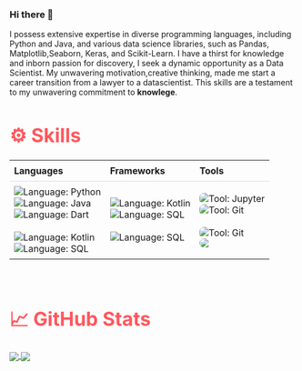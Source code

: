 ### Hi there 👋
I possess extensive expertise in diverse programming languages, including Python and Java, and various data science libraries, such as Pandas, Matplotlib,Seaborn, Keras, and Scikit-Learn. I have a thirst for knowledge and inborn passion for discovery, I seek a dynamic opportunity as a Data Scientist. My unwavering motivation,creative thinking, made me start a career transition from a lawyer to a datascientist. This skills are a testament to my unwavering commitment to **knowlege**. 
<!--
**Joaron4/Joaron4** is a ✨ _special_ ✨ repository because its `README.md` (this file) appears on your GitHub profile.

Here are some ideas to get you started:

- 🔭 I’m currently working on ...
- 🌱 I’m currently learning ...
- 👯 I’m looking to collaborate on ...
- 🤔 I’m looking for help with ...
- 💬 Ask me about ...
- 📫 How to reach me: ...
- 😄 Pronouns: ...
- ⚡ Fun fact: ...
-->
<h1 align=left style="font-size:3.5vw"><span style="color:#ff585d">⚙️ Skills</span></h1>




  <table style="border-collapse: collapse; width: 100%; margin: 0;">
    <tr>
      <th style="padding: 8px; text-align: left; border-bottom: 1px solid #ddd; font-weight: bold;">Languages</th>
      <th style="padding: 8px; text-align: left; border-bottom: 1px solid #ddd; font-weight: bold;">Frameworks</th>
      <th style="padding: 8px; text-align: left; border-bottom: 1px solid #ddd; font-weight: bold;">Tools</th>
    </tr>
    <tr>
      <td style="padding: 8px;">
        <img src="https://img.shields.io/badge/Python-3776AB?style=for-the-badge&logo=python&logoColor=white" alt="Language: Python" style="display: block; margin: 0 auto;">
        <img src="https://img.shields.io/badge/Java-ED8B00?style=for-the-badge&logo=openjdk&logoColor=white" alt="Language: Java" style="display: block; margin: 0 auto;">
        <img src="https://img.shields.io/badge/Dart-0175C2?style=for-the-badge&logo=dart&logoColor=white&color=45B1E8" alt="Language: Dart" style="display: block; margin: 0 auto;">
        <br>
       <img src="https://img.shields.io/badge/Kotlin-AD70A4?&style=for-the-badge&logo=kotlin&logoColor=white" alt="Language: Kotlin" style="display: block; margin: 0 auto;">
        <img src="https://img.shields.io/badge/SQL-005C84?style=for-the-badge&logo=mysql&logoColor=white" alt="Language: SQL" style="display: block; margin: 0 auto;">
      </td>
      <td style="padding: 8px;">
        <img src="https://img.shields.io/badge/Flutter-0084A0?style=for-the-badge&logo=flutter&logoColor=white" alt="Language: Kotlin" style="display: block; margin: 0 auto;">
        <img src="https://img.shields.io/badge/Flask-000000?style=for-the-badge&logo=flask&logoColor=white" alt="Language: SQL" style="display: block; margin: 0 auto;">
        <br>
        <img align="center" src="https://img.shields.io/badge/Django-57F287?style=for-the-badge&logo=django&logoColor=white" alt="Language: SQL" style="display: block; margin: 0 auto;">
      </td>
      <td style="padding: 8px;">
        <img src="https://img.shields.io/badge/Jupyter-orange?style=for-the-badge&logo=Jupyter&color=FF924E" alt="Tool: Jupyter" style="display: block; margin: 0 auto; border-radius: 8px;">
        <img src="https://img.shields.io/badge/GIT-E44C30?style=for-the-badge&logo=git&logoColor=white" alt="Tool: Git" style="display: block; margin: 0 auto; border-radius: 8px;">
        <br>
        <img src="https://img.shields.io/badge/Vs_Code-0078D4?style=for-the-badge&logo=visual%20studio%20code&logoColor=white" alt="Tool: Git" style="display: block; margin: 0 auto; border-radius: 8px;">
        <img src="https://img.shields.io/badge/PostgreSQL-331878?style=for-the-badge&logo=postgresql&logoColor=white" style="display: block; margin: 0 auto; border-radius: 8px;">
      </td>
    </tr>
  </table>
<br>
<br>

<h1 align=left style="font-size:3.5vw"><span style="color:#ff585d">📈 GitHub Stats</span></h1>

<a href="https://github.com/Joaron4">
  
  <img align="center" src="https://github-readme-stats.vercel.app/api/top-langs/?username=Joaron4&hide=java,html,tex,jupyter%20notebook,css&theme=dracula&bg_color=1d1f21&langs_count=3" />
</a>

<a href="https://github.com/Joaron4">
  <img align="center" src="https://github-readme-stats.vercel.app/api?username=Joaron4&show_icons=true&line_height=27&theme=dracula&bg_color=1d1f21&count_private=true&alt="Joarons GitHub Stats"  />
</a>
